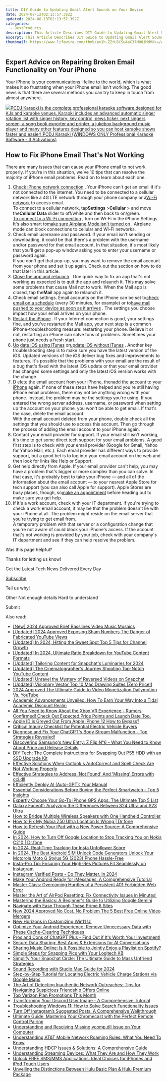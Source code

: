 ```yaml
---
title: DIY Guide to Updating Gmail Alert Sounds on Your Device
date: 2024-08-12T02:13:57.392Z
updated: 2024-08-13T02:13:57.392Z
categories:
  - BestProducts
description: This Article Describes DIY Guide to Updating Gmail Alert Sounds on Your Device
excerpt: This Article Describes DIY Guide to Updating Gmail Alert Sounds on Your Device
thumbnail: https://www.lifewire.com/thmb/av1h-ZZrU8CSu4aC37M08iMdVXk=/400x300/filters:no_upscale():max_bytes(150000):strip_icc():format(webp)/singled-out-687864396-593c83153df78c537b5d9e50.jpg
---
```


## Expert Advice on Repairing Broken Email Functionality on Your iPhone
 Your iPhone is your communications lifeline to the world, which is what makes it so frustrating when your iPhone email isn't working. The good news is that there are several methods you can try to keep in touch from almost anywhere.

<!-- affiliate ads begin -->
<a href="https://shop.pcdj.com/order/checkout.php?PRODS=4698832&QTY=1&AFFILIATE=108875&CART=1"> <img src="https://secure.avangate.com/images/merchant/47f4b6321e9fd8e8f7326a6adc1a7c1e/products/karaoki-new-searchresultspane.jpg" border="0">PCDJ Karaoki is the complete professional karaoke software designed for KJs and karaoke venues. Karaoki includes an advanced automatic singer rotation list with singer history, key control, news ticker, next singers screen, a song book exporter and printer, a jukebox background music player and many other features designed so you can host karaoke shows faster and easier! 
 PCDJ Karaoki (WINDOWS ONLY Professional Karaoke Software - 3 Activations)</a>
<!-- affiliate ads end -->
## How to Fix iPhone Email That's Not Working

 There are many issues that can cause your iPhone email to not work properly. If you're in this situation, we've 10 tips that can resolve the majority of iPhone email problems. Read on to learn about each one.

1. [Check iPhone network connection](https://www.lifewire.com/check-network-connection-status-of-wireless-devices-818268) . Your iPhone can't get an email if it's not connected to the internet. You need to be connected to a cellular network like a 4G LTE network through your phone company or a[Wi-Fi network](https://www.lifewire.com/iphone-cant-connect-to-wifi-fix-1999602) to access email.  
 To connect to a cellular network, tap**Settings** \>**Cellular** \> and move the**Cellular Data** slider to off/white and then back to on/green.  
[To connect to a Wi-Fi connection](https://www.lifewire.com/save-time-and-money-using-wifi-817904) , turn on Wi-Fi in the iPhone Settings.  
 It's also smart to[make sure Airplane Mode isn't turned on](https://www.lifewire.com/what-is-iphone-airplane-mode-2000238) . Airplane mode can block connections to cellular and Wi-Fi networks.
2. Check email username and password. If your email isn't sending or downloading, it could be that there's a problem with the username and/or password for that email account. In that situation, it's most likely that you'll get a pop-up window asking you to enter your username or password again.  
 If you don't get that pop-up, you may want to remove the email account from your phone and set it up again. Check out the section on how to do that later in this article.
3. [Close the app and relaunch](https://www.lifewire.com/quit-apps-on-iphone-2000287) . One quick way to fix an app that's not working as expected is to quit the app and relaunch it. This may solve some problems that cause Mail not to work. When the Mail app is closed, tap the**Mail** app again to relaunch it.
4. Check email settings. Email accounts on the iPhone can be set to[check email on a schedule](https://www.lifewire.com/make-iphone-mail-check-for-new-mail-less-often-or-never-1172558) (every 30 minutes, for example) or to[have mail pushed to your device as soon as it arrives](https://www.lifewire.com/what-do-iphone-email-settings-do-2000086) . The settings you choose impact how your email arrives on your phone.
5. [Restart the iPhone](https://www.lifewire.com/how-to-restart-iphone-2000288) . If your Internet connection is good, your settings fine, and you've restarted the Mail app, your next step is a common iPhone-troubleshooting measure: restarting your phone. Believe it or not, restarting an iPhone can solve tons of problems. Sometimes your phone just needs a fresh start.
6. [Up](https://www.lifewire.com/upgrade-iphones-operating-system-2000293) [date iOS using iTunes](https://www.lifewire.com/upgrade-iphones-operating-system-2000293) or[update iOS without iTunes](https://www.lifewire.com/upgrade-ios-on-iphone-connecting-itunes-1999188) . Another key troubleshooting step is to make sure you have the latest version of the iOS. Updated versions of the iOS deliver bug fixes and improvements to features. It's possible that the problems with your email are the result of a bug that's fixed with the latest iOS update or that your email provider has changed some settings and only the latest iOS version works with the change.
7. [D](https://www.lifewire.com/delete-email-account-from-iphone-4136941) [elete the email account](https://www.lifewire.com/delete-email-account-from-iphone-4136941) [from your iPhone,](https://www.lifewire.com/delete-email-account-from-iphone-4136941) then[add the account to your iPhone](https://www.lifewire.com/add-email-account-to-iphone-4582835) again. If none of these steps have helped and you're still having iPhone email problems, there may not be anything wrong with your phone. Instead, the problem may be the settings you're using. If you entered the wrong server address, username, or password when setting up the account on your phone, you won't be able to get email. If that's the case, delete the email account.  
 With the email account deleted from your phone, double check all the settings that you should use to access this account. Then go through the process of adding the email account to your iPhone again.
8. Contact your email provider for support. If your email still isn't working, it's time to get some direct tech support for your email problems. A good first step is to check with your email provider (Google for Gmail, Yahoo for Yahoo Mail, etc.). Each email provider has different ways to provide support, but a good bet is to log into your email account on the web and then look for links like Help or Support.
9. Get help directly from Apple. If your email provider can't help, you may have a problem that's bigger or more complex than you can solve. In that case, it's probably best to take your iPhone — and all of the information about the email account — to your nearest Apple Store for tech support (you can also call Apple for support). Apple Stores are busy places, though, so[make an appointment](https://www.lifewire.com/make-apple-store-appointment-with-app-1999600) before heading out to make sure you get help.
10. If it's a work account, check with your IT department. If you're trying to check a work email account, it may be that the problem doesn't lie with your iPhone at all. The problem might reside on the email server that you're trying to get email from.  
 A temporary problem with that server or a configuration change that you're not aware of could block your iPhone's access. If the account that's not working is provided by your job, check with your company's IT department and see if they can help resolve the problem.

Was this page helpful?

Thanks for letting us know!

 Get the Latest Tech News Delivered Every Day

[Subscribe](https://www.lifewire.com/#)

Tell us why!

 Other  Not enough details  Hard to understand

 Submit

<ins class="adsbygoogle"
     style="display:block"
     data-ad-format="autorelaxed"
     data-ad-client="ca-pub-7571918770474297"
     data-ad-slot="1223367746"></ins>



<ins class="adsbygoogle"
     style="display:block"
     data-ad-client="ca-pub-7571918770474297"
     data-ad-slot="8358498916"
     data-ad-format="auto"
     data-full-width-responsive="true"></ins>

<span class="atpl-alsoreadstyle">Also read:</span>
<div><ul>
<li><a href="https://youtube-lab.techidaily.com/024-approved-brief-basslines-video-music-mosaics/"><u>[New] 2024 Approved  Brief Basslines  Video Music Mosaics</u></a></li>
<li><a href="https://facebook-video-share.techidaily.com/updated-2024-approved-exposing-sham-numbers-the-danger-of-fabricated-youtube-views/"><u>[Updated] 2024 Approved  Exposing Sham Numbers  The Danger of Fabricated YouTube Views</u></a></li>
<li><a href="https://youtube-tips.techidaily.com/ed-in-2024-hitting-the-sweet-spot-top-5-tips-for-channel-growth/"><u>[Updated] In 2024, Hitting the Sweet Spot  Top 5 Tips for Channel Growth</u></a></li>
<li><a href="https://youtube-webster.techidaily.com/ed-in-2024-ultimate-ratio-breakdown-for-youtube-content-formats/"><u>[Updated] In 2024, Ultimate Ratio Breakdown for YouTube Content Formats</u></a></li>
<li><a href="https://fox-helps.techidaily.com/updated-tailoring-content-for-snapchats-luminaries-for-2024/"><u>[Updated] Tailoring Content for Snapchat's Luminaries for 2024</u></a></li>
<li><a href="https://youtube-tips.techidaily.com/ed-the-cinematographers-journey-shooting-top-notch-youtube-content/"><u>[Updated] The Cinematographer's Journey  Shooting Top-Notch YouTube Content</u></a></li>
<li><a href="https://snapchat-videos.techidaily.com/updated-unravel-the-mystery-of-reversed-videos-on-snapchat/"><u>[Updated] Unravel the Mystery of Reversed Videos on Snapchat</u></a></li>
<li><a href="https://fox-helps.techidaily.com/updated-visionary-vector-top-10-mac-drawing-suites-zero-price/"><u>[Updated] Visionary Vector  Top 10 Mac Drawing Suites (Zero Price!)</u></a></li>
<li><a href="https://youtube-stream.techidaily.com/2024-approved-the-ultimate-guide-to-video-monetization-dailymotion-vs-youtube/"><u>2024 Approved  The Ultimate Guide to Video Monetization  Dailymotion Vs. YouTube</u></a></li>
<li><a href="https://techno-recovery.techidaily.com/academic-advancements-unveiled-how-to-earn-your-way-into-a-tidal-academic-discount-realm/"><u>Academic Advancements Unveiled: How To Earn Your Way Into a Tidal Academic Discount Realm</u></a></li>
<li><a href="https://techno-recovery.techidaily.com/all-you-need-to-know-about-the-xbox-vr-experience-rumors-confirmed-check-out-expected-price-points-and-launch-date-too/"><u>All You Need to Know About the Xbox VR Experience - Rumors Confirmed! Check Out Expected Price Points and Launch Date Too.</u></a></li>
<li><a href="https://apple-account.techidaily.com/apple-id-is-greyed-out-from-apple-iphone-12-how-to-bypass-by-drfone-ios/"><u>Apple ID is Greyed Out From Apple iPhone 12 How to Bypass?</u></a></li>
<li><a href="https://techno-recovery.techidaily.com/critical-inquiry-checklist-for-potential-electric-vehicle-buyers/"><u>Critical Inquiry Checklist for Potential Electric Vehicle Buyers</u></a></li>
<li><a href="https://tech-haven.techidaily.com/1722157455827-diagnose-and-fix-your-chatgpts-body-stream-malfunction-top-strategies-revealed/"><u>Diagnose and Fix Your ChatGPT's Body Stream Malfunction - Top Strategies Revealed!</u></a></li>
<li><a href="https://techno-recovery.techidaily.com/discovering-samsungs-new-entry-z-flip-n6-what-you-need-to-know-about-price-and-release-details/"><u>Discovering Samsung's New Entry: Z Flip N°6 – What You Need to Know About Price and Release Details</u></a></li>
<li><a href="https://techno-recovery.techidaily.com/diy-tech-the-complete-instructions-for-swapping-out-ps5-hdd-with-an-ssd-upgrade-kit/"><u>DIY Tech: The Complete Instructions for Swapping Out PS5 HDD with an SSD Upgrade Kit</u></a></li>
<li><a href="https://techno-recovery.techidaily.com/effective-solutions-when-outlooks-autocorrect-and-spell-check-are-not-working-properly/"><u>Effective Solutions When Outlook's AutoCorrect and Spell Check Are Not Working Properly</u></a></li>
<li><a href="https://techno-recovery.techidaily.com/effective-strategies-to-address-not-found-and-missing-errors-with-ocidll/"><u>Effective Strategies to Address 'Not Found' And 'Missing' Errors with oci.dll</u></a></li>
<li><a href="https://tech-revival.techidaily.com/efficiently-deploy-ai-auto-gpt-your-manual/"><u>Efficiently Deploy AI (Auto-GPT): Your Manual</u></a></li>
<li><a href="https://techno-recovery.techidaily.com/essential-considerations-before-buying-the-perfect-smartwatch-top-5-insights/"><u>Essential Considerations Before Buying the Perfect Smartwatch - Top 5 Insights</u></a></li>
<li><a href="https://techno-recovery.techidaily.com/expertly-choose-your-go-to-iphone-gps-apps-the-ultimate-top-5-list/"><u>Expertly Choose Your Go-To iPhone GPS Apps: The Ultimate Top 5 List</u></a></li>
<li><a href="https://buynow-help.techidaily.com/galaxy-faceoff-analyzing-the-differences-between-s24-ultra-and-s23-ultra/"><u>Galaxy Faceoff: Analyzing the Differences Between S24 Ultra and S23 Ultra</u></a></li>
<li><a href="https://techno-recovery.techidaily.com/how-to-bridge-multiple-wireless-speakers-with-one-handheld-controller/"><u>How to Bridge Multiple Wireless Speakers with One Handheld Controller</u></a></li>
<li><a href="https://fake-location.techidaily.com/how-to-fix-my-nubia-z50-ultra-location-is-wrong-drfone-by-drfone-virtual-android/"><u>How to Fix My Nubia Z50 Ultra Location Is Wrong | Dr.fone</u></a></li>
<li><a href="https://techno-recovery.techidaily.com/how-to-refresh-your-ipad-with-a-new-power-source-a-comprehensive-guide/"><u>How to Refresh Your iPad with a New Power Source: A Comprehensive Guide</u></a></li>
<li><a href="https://android-location-track.techidaily.com/in-2024-how-to-turn-off-google-location-to-stop-tracking-you-on-nokia-c210-drfone-by-drfone-virtual-android/"><u>In 2024, How to Turn Off Google Location to Stop Tracking You on Nokia C210 | Dr.fone</u></a></li>
<li><a href="https://instagram-video-files.techidaily.com/in-2024-real-time-tracking-for-insta-unfollower-score/"><u>In 2024, Real-Time Tracking for Insta Unfollower Score</u></a></li>
<li><a href="https://sim-unlock.techidaily.com/in-2024-the-best-android-sim-unlock-code-generators-unlock-your-motorola-moto-g-stylus-5g-2023-phone-hassle-free-by-drfone-android/"><u>In 2024, The Best Android SIM Unlock Code Generators Unlock Your Motorola Moto G Stylus 5G (2023) Phone Hassle-Free</u></a></li>
<li><a href="https://techno-recovery.techidaily.com/insta-pro-tip-ensuring-your-high-res-pictures-fit-seamlessly-on-instagram/"><u>Insta-Pro Tip: Ensuring Your High-Res Pictures Fit Seamlessly on Instagram</u></a></li>
<li><a href="https://instagram-clips.techidaily.com/instagram-verified-posts-do-they-matter-in-2024/"><u>Instagram Verified Posts - Do They Matter, In 2024</u></a></li>
<li><a href="https://techno-recovery.techidaily.com/make-your-android-ready-for-imessages-a-comprehensive-tutorial/"><u>Make Your Android Ready for iMessages: A Comprehensive Tutorial</u></a></li>
<li><a href="https://techno-recovery.techidaily.com/master-class-overcoming-hurdles-of-a-persistent-401-forbidden-web-error/"><u>Master Class: Overcoming Hurdles of a Persistent 401 Forbidden Web Error</u></a></li>
<li><a href="https://techno-recovery.techidaily.com/master-the-art-of-airpod-resetting-fix-connectivity-issues-in-minutes/"><u>Master the Art of AirPod Resetting: Fix Connectivity Issues in Minutes!</u></a></li>
<li><a href="https://techno-recovery.techidaily.com/mastering-the-basics-a-beginners-guide-to-utilizing-google-gemini/"><u>Mastering the Basics: A Beginner's Guide to Utilizing Google Gemini</u></a></li>
<li><a href="https://games-able.techidaily.com/navigate-with-ease-through-these-prime-8-sites/"><u>Navigate with Ease Through These Prime 8 Sites</u></a></li>
<li><a href="https://ai-video-apps.techidaily.com/new-2024-approved-no-cost-no-problem-the-5-best-free-online-video-mergers/"><u>New 2024 Approved No Cost, No Problem The 5 Best Free Online Video Mergers</u></a></li>
<li><a href="https://windows11.techidaily.com/new-horizons-in-customizing-win11-ui/"><u>New Horizons in Customizing Win11 UI</u></a></li>
<li><a href="https://techno-recovery.techidaily.com/optimize-your-android-experience-remove-unnecessary-data-with-these-cache-clearing-techniques/"><u>Optimize Your Android Experience: Remove Unnecessary Data with These Cache-Clearing Techniques</u></a></li>
<li><a href="https://techno-recovery.techidaily.com/pros-and-cons-of-chatgpt-plus-find-out-if-its-worth-your-investment/"><u>Pros and Cons of ChatGPT Plus - Find Out if It's Worth Your Investment!</u></a></li>
<li><a href="https://tech-haven.techidaily.com/secure-data-sharing-best-apps-and-extensions-for-ai-conversations/"><u>Secure Data Sharing: Best Apps & Extensions for AI Conversations</u></a></li>
<li><a href="https://techno-recovery.techidaily.com/sharing-music-online-is-it-possible-to-jointly-enjoy-a-playlist-on-spotify/"><u>Sharing Music Online: Is It Possible to Jointly Enjoy a Playlist on Spotify?</u></a></li>
<li><a href="https://techno-recovery.techidaily.com/simple-steps-for-snapping-pics-with-your-logitech-kb/"><u>Simple Steps for Snapping Pics with Your Logitech KB</u></a></li>
<li><a href="https://techno-recovery.techidaily.com/simplify-your-snapchat-circle-the-ultimate-guide-to-mass-unfriend-strategies/"><u>Simplify Your Snapchat Circle: The Ultimate Guide to Mass Unfriend Strategies</u></a></li>
<li><a href="https://screen-video-capture.techidaily.com/sound-recording-with-studio-mac-guide-for-2024/"><u>Sound Recording with Studio Mac Guide for 2024</u></a></li>
<li><a href="https://techno-recovery.techidaily.com/step-by-step-tutorial-for-locating-electric-vehicle-charge-stations-via-google-maps/"><u>Step-by-Step Tutorial for Locating Electric Vehicle Charge Stations via Google Maps</u></a></li>
<li><a href="https://techno-recovery.techidaily.com/the-art-of-detecting-inauthentic-network-outreaches-tips-for-navigating-suspicious-friendship-offers-online/"><u>The Art of Detecting Inauthentic Network Outreaches: Tips for Navigating Suspicious Friendship Offers Online</u></a></li>
<li><a href="https://techno-recovery.techidaily.com/top-verizon-plan-promotions-this-month/"><u>Top Verizon Plan Promotions This Month</u></a></li>
<li><a href="https://techno-recovery.techidaily.com/transforming-your-discord-user-image-a-comprehensive-tutorial/"><u>Transforming Your Discord User Image - A Comprehensive Tutorial</u></a></li>
<li><a href="https://techno-recovery.techidaily.com/troubleshooting-windows-11-how-to-solve-search-functionality-issues/"><u>Troubleshooting Windows 11: How to Solve Search Functionality Issues</u></a></li>
<li><a href="https://techno-recovery.techidaily.com/turn-off-instagrams-suggested-posts-a-comprehensive-walkthrough/"><u>Turn Off Instagram’s Suggested Posts: A Comprehensive Walkthrough</u></a></li>
<li><a href="https://techno-recovery.techidaily.com/ultimate-guide-mastering-your-chromecast-with-the-perfect-remote-control-pairing/"><u>Ultimate Guide: Mastering Your Chromecast with the Perfect Remote Control Pairing</u></a></li>
<li><a href="https://techno-recovery.techidaily.com/understanding-and-resolving-missing-vcompdll-issue-on-your-computer/"><u>Understanding and Resolving Missing vcomp.dll Issue on Your Computer</u></a></li>
<li><a href="https://techno-recovery.techidaily.com/understanding-atandt-mobile-network-roaming-rules-what-you-need-to-know/"><u>Understanding AT&T Mobile Network Roaming Rules: What You Need To Know</u></a></li>
<li><a href="https://techno-recovery.techidaily.com/1722860500531-understanding-hdcp-issues-and-solutions-a-comprehensive-guide/"><u>Understanding HDCP Issues & Solutions: A Comprehensive Guide</u></a></li>
<li><a href="https://techno-recovery.techidaily.com/understanding-streaming-devices-what-they-are-and-how-they-work/"><u>Understanding Streaming Devices: What They Are and How They Work</u></a></li>
<li><a href="https://techno-recovery.techidaily.com/unlock-free-smsmms-applications-ideal-choices-for-iphones-and-ipod-touch-users/"><u>Unlock FREE SMS/MMS Applications: Ideal Choices for iPhones and iPod Touch Users</u></a></li>
<li><a href="https://techno-recovery.techidaily.com/unveiling-the-distinctions-between-hulu-basic-plan-and-hulu-premium-package/"><u>Unveiling the Distinctions Between Hulu Basic Plan & Hulu Premium Package</u></a></li>
</ul></div>
